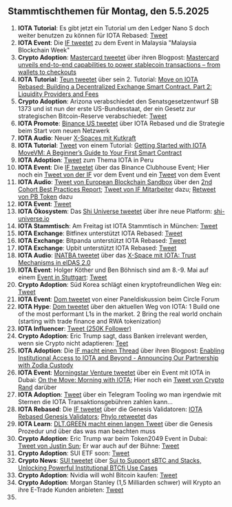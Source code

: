 ## Stammtischthemen für Montag, den 5.5.2025

1. **IOTA Tutorial**: Es gibt jetzt ein Tutorial um den Ledger Nano S doch weiter benutzen zu können für IOTA Rebased: [Tweet](https://x.com/Cigamatoi/status/1916882833949311245) 
2. **IOTA Event**: Die [IF tweetet](https://x.com/iota/status/1916905844517613646) zu dem Event in Malaysia "Malaysia Blockchain Week"
3. **Crypto Adoption**: [Mastercard tweetet](https://x.com/MastercardNews/status/1916896208187986114) über ihren Blogpost: [Mastercard unveils end-to-end capabilities to power stablecoin transactions – from wallets to checkouts](https://www.mastercard.com/news/press/2025/april/mastercard-unveils-end-to-end-capabilities-to-power-stablecoin-transactions-from-wallets-to-checkouts/)
4. **IOTA Tutorial**: [Teun tweetet](https://x.com/teunvw5/status/1916865321345876255) über sein 2. Tutorial: [Move on IOTA Rebased: Building a Decentralized Exchange Smart Contract. Part 2: Liquidity Providers and Fees](https://teunvw14.github.io/posts/iota-move-dex-pt2/)
5. **Crypto Adoption**: Arizona verabschiedet den Senatsgesetzentwurf SB 1373 und ist nun der erste US-Bundesstaat, der ein Gesetz zur strategischen Bitcoin-Reserve verabschiedet: [Tweet](https://x.com/SimplyBitcoinTV/status/1916962843599003812)
6. **IOTA Promote**: [Binance US tweetet](https://x.com/BinanceUS/status/1916981121511805093) über IOTA Rebased und die Strategie beim Start vom neuen Netzwerk
7. **IOTA Audio**: Neuer [X-Spaces mit Kutkraft](https://x.com/kutkraft/status/1917115467292152294)
8. **IOTA Tutorial**: [Tweet](https://x.com/zizicrypt/status/1916796912524538349) von einem Tutorial: [Getting Started with IOTA MoveVM: A Beginner’s Guide to Your First Smart Contract](https://medium.com/@cryptogrowthmarketer/getting-started-with-iota-movevm-a-beginners-guide-to-your-first-smart-contract-32e96bd51733)
9. **IOTA Adoption**: [Tweet](https://x.com/reht100/status/1916965311296786548) zum Thema IOTA in Peru
10. **IOTA Event**: Die [IF tweetet](https://x.com/iota/status/1917202214914768916) über das Binance Clubhouse Event; Hier noch ein [Tweet von der IF](https://x.com/iota/status/1917474004316626960) vor dem Event und ein [Tweet](https://x.com/iota/status/1917558691789709699) von dem Event
11. **IOTA Audio**: [Tweet von European Blockchain Sandbox](https://x.com/EuropeanSandbox/status/1917158733593088301) über den [2nd Cohort Best Practices Report](https://blockchain-observatory.ec.europa.eu/2nd-cohort-best-practices-report_en); [Tweet von IF Mitarbeiter](https://x.com/_tomjansson/status/1917219722766307706) dazu; [Retweet von PB Token](https://x.com/pbtokn/status/1917326820564939064) dazu
12. **IOTA Event**: [Tweet](https://x.com/ETOSPHERES/status/1917202825869693428)
13. **IOTA Ökosystem**: Das [Shi Universe tweetet](https://x.com/Shiuniverse/status/1917262543178928260) über ihre neue Platform: [shi-universe.io](https://shi-universe.io/)
14. **IOTA Stammtisch**: Am Freitag ist IOTA Stammtisch in München: [Tweet](https://x.com/IotaMunchen/status/1917299158429659303)
15. **IOTA Exchange**: Bitfinex unterstützt IOTA Rebased: [Tweet](https://x.com/GMZeusINV/status/1917252572420677930)
16. **IOTA Exchange**: Bitpanda unterstützt IOTA Rebased: [Tweet](https://x.com/dlt_green/status/1917189650369724862)
17. **IOTA Exchange**: Upbit unterstützt IOTA Rebased: [Tweet](https://x.com/GMZeusINV/status/1917554165284495542)
18. **IOTA Audio**: [INATBA tweetet](https://x.com/INATBA_org/status/1917142457113890929) über das [X-Space mit IOTA: Trust Mechanisms in eIDAS 2.0](https://x.com/i/spaces/1kvKpyVERQgGE)
19. **IOTA Event**: Holger Köther und Ben Böhnisch sind am 8.-9. Mai auf einem [Event in Stuttgart](https://event.cyberlaend.eu/willkommen): [Tweet](https://x.com/ETOSPHERES/status/1917202825869693428)
20. **Crypto Adoption**: Süd Korea schlägt einen kryptofreundlichen Weg ein: [Tweet](https://x.com/BTC_Archive/status/1917165808364462147)
21. **IOTA Event**: [Dom tweetet](https://x.com/DomSchiener/status/1917252543392215250) von einer Paneldiskussion beim Circle Forum
22. **IOTA Hype**: [Dom tweetet](https://x.com/DomSchiener/status/1917250332729708753) über den aktuellen Weg von IOTA: 1 Build one of the most performant L1s in the market. 2 Bring the real world onchain (starting with trade finance and RWA tokenization)
23. **IOTA Influencer**: [Tweet (250K Follower)](https://x.com/QuintenFrancois/status/1917502934805266549)
24. **Crypto Adoption**: Eric Trump sagt, dass Banken irrelevant werden, wenn sie Crypto nicht adaptieren: [Teet](https://x.com/RWAwatchlist_/status/1917524349126598768)
25. **IOTA Adoption**: Die [IF macht einen Thread](https://x.com/iota/status/1917564600997839006) über ihren Blogpost: [Enabling Institutional Access to IOTA and Beyond - Announcing Our Partnership with Zodia Custody](https://blog.iota.org/iota-partnership-zodia/)
26. **IOTA Event**: [Morningstar Venture tweetet](https://x.com/Morningstar_VC/status/1917549281550164189) über ein Event mit IOTA in Dubai: [On the Move: Morning with IOTA](https://lu.ma/iota-37xdubai); Hier noch ein [Tweet von Crypto Rand](https://x.com/crypto_rand/status/1917840781664284716) darüber
27. **IOTA Adoption**: [Tweet](https://x.com/RodionVikol/status/1917569461223149614) über ein Telegram Tooling wo man irgendwie mit Sternen die IOTA Transaktionsgebühren zahlen kann...
28. **IOTA Rebased**: Die [IF tweetet](https://x.com/iota/status/1917926988989202578) über die Genesis Validatoren: [IOTA Rebased Genesis Validators](https://blog.iota.org/iota-rebased-genesis-validators/); [Phylo retweetet](https://x.com/PhyloIota/status/1917999118250909927) das
29. **IOTA Learn**: [DLT.GREEN macht einen langen Tweet](https://x.com/dlt_green/status/1917929540971827564) über die Genesis Prozedur und über das was man beachten muss
30. **Crypto Adoption**: Eric Trump war beim Token2049 Event in Dubai: [Tweet von Justin Sun](https://x.com/justinsuntron/status/1917965038578454875); Er war auch auf der Bühne: [Tweet](https://x.com/Cointelegraph/status/1917871139096822183)
31. **Crypto Adoption**: SUI ETF soon: [Tweet](https://x.com/matteodotsui/status/1917925925540286699)
32. **Crypto News**: [SUI tweetet](https://x.com/SuiNetwork/status/1917868560363167773) über [Sui to Support sBTC and Stacks, Unlocking Powerful Institutional BTCfi Use Cases](https://blog.sui.io/sbtc-stacks-btcfi/)
33. **Crypto Adoption**: Nvidia will wohl Bitcoin kaufen: [Tweet](https://x.com/cryptobeastreal/status/1917876267610943756)
34. **Crypto Adoption**: Morgan Stanley (1,5 Milliarden schwer) will Krypto an ihre E-Trade Kunden anbieten: [Tweet](https://x.com/BitcoinMagazine/status/1917895168117846510)
35. 
   

